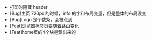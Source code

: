 - 打印时隐藏 header
- [Bug]主页 720px 的时候，info 的字和布局变量，但是整体的布局没变
- [Bug]Logo 是个数条，会被点到
- [Feat]浏览器标签页要随着路由变化
- [Feat]home页的4个块是飘出来的